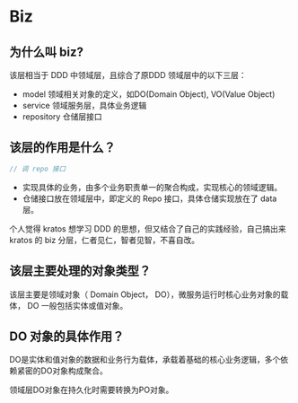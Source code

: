 # Biz

## 为什么叫 biz?
该层相当于 DDD 中领域层，且综合了原DDD 领域层中的以下三层：
- model   领域相关对象的定义，如DO(Domain Object), VO(Value Object)
- service 领域服务层，具体业务逻辑
- repository 仓储层接口

## 该层的作用是什么？
```go
// 调 repo 接口
```
- 实现具体的业务，由多个业务职责单一的聚合构成，实现核心的领域逻辑。
- 仓储接口放在领域层中，即定义的 Repo 接口，具体仓储实现放在了 data 层。

个人觉得 kratos 想学习 DDD 的思想，但又结合了自己的实践经验，自己搞出来 kratos 的 biz 分层，仁者见仁，智者见智，不喜自改。


## 该层主要处理的对象类型？

该层主要是领域对象（ Domain Object， DO），微服务运行时核心业务对象的载体， DO 一般包括实体或值对象。

## DO 对象的具体作用？

DO是实体和值对象的数据和业务行为载体，承载着基础的核心业务逻辑，多个依赖紧密的DO对象构成聚合。

领域层DO对象在持久化时需要转换为PO对象。